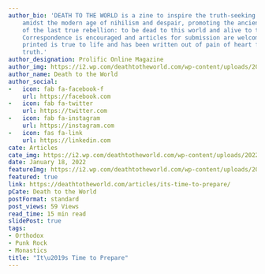 ```yaml
---
author_bio: 'DEATH TO THE WORLD is a zine to inspire the truth-seeking and soul searching
    amidst the modern age of nihilism and despair, promoting the ancient principles
    of the last true rebellion: to be dead to this world and alive to the other world.
    Correspondence is encouraged and articles for submission are welcomed. Each article
    printed is true to life and has been written out of pain of heart for love of
    truth.'
author_designation: Prolific Online Magazine
author_img: https://i2.wp.com/deathtotheworld.com/wp-content/uploads/2014/06/dttw1.jpg
author_name: Death to the World
author_social:
-   icon: fab fa-facebook-f
    url: https://facebook.com
-   icon: fab fa-twitter
    url: https://twitter.com
-   icon: fab fa-instagram
    url: https://instagram.com
-   icon: fas fa-link
    url: https://linkedin.com
cate: Articles
cate_img: https://i2.wp.com/deathtotheworld.com/wp-content/uploads/2022/01/F-itstime.jpg?resize=1140%2C663&ssl=1
date: January 18, 2022
featureImg: https://i2.wp.com/deathtotheworld.com/wp-content/uploads/2022/01/F-itstime.jpg?resize=1140%2C663&ssl=1
featured: true
link: https://deathtotheworld.com/articles/its-time-to-prepare/
pCate: Death to the World
postFormat: standard
post_views: 59 Views
read_time: 15 min read
slidePost: true
tags:
- Orthodox
- Punk Rock
- Monastics
title: "It\u2019s Time to Prepare"
---
```

